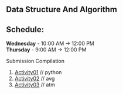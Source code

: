 ## Data Structure And Algorithm
Schedule: 
---
**Wednesday** - 10:00 AM -> 12:00 PM <br>
**Thursday** - 9:00 AM -> 12:00 PM

Submission Compilation <br>
1. [Activity01](https://github.com/osiristape/Python-Basics/blob/main/Activity01.ipynb) // python
2. [Activity02](https://github.com/osiristape/data-structure-activities/blob/main/Hworld.java) // avg
3. [Activity03](https://github.com/osiristape/data-structure-activities/blob/main/ATM.java) // atm

